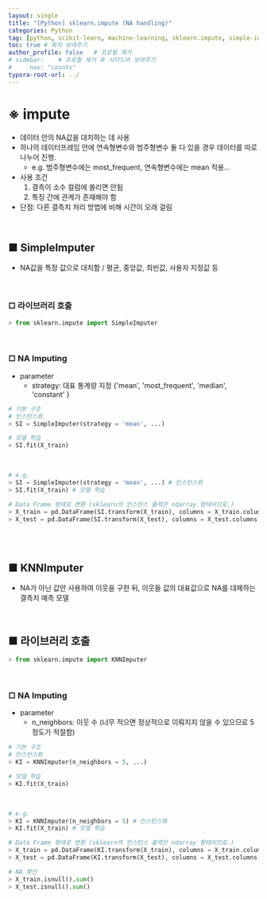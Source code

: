 ```yaml
---
layout: single
title: "[Python] sklearn.impute (NA handling)"
categories: Python
tag: [python, scikit-learn, machine-learning, sklearn.impute, simple-imputer, knn-imputer]
toc: true # 목차 보여주기
author_profile: false   # 프로필 제거
# sidebar:    # 프로필 제거 후 사이드바 보여주기
#     nav: "counts"
typora-root-url: ../
---
```


# ※ impute
- 데이터 안의 NA값을 대치하는 데 사용
- 하나의 데이터프레임 안에 연속형변수와 범주형변수 둘 다 있을 경우 데이터를 따로 나누어 진행.
  - e.g. 범주형변수에는 most_frequent, 연속형변수에는 mean 적용...
- 사용 조건
  1. 결측이 소수 컬럼에 쏠리면 안됨
  2. 특징 간에 관계가 존재해야 함
- 단점: 다른 결측치 처리 방법에 비해 시간이 오래 걸림

<br>

## ■ SimpleImputer
- NA값을 특정 값으로 대치함 / 평균, 중앙값, 최빈값, 사용자 지정값 등

<br>

### □ 라이브러리 호출

```py
> from sklearn.impute import SimpleImputer
```

<br>

### □ NA Imputing
- parameter
  - strategy: 대표 통계량 지정 {'mean', 'most_frequent', 'median', 'constant'   }

```py
# 기본 구조
# 인스턴스화
> SI = SimpleImputer(strategy = 'mean', ...)

# 모델 학습
> SI.fit(X_train)
```

<br>

```py
# e.g.
> SI = SimpleImputer(strategy = 'mean', ...) # 인스턴스화
> SI.fit(X_train) # 모델 학습

# Data Frame 형태로 변환 (sklearn의 인스턴스 출력은 ndarray 형태이므로.)
> X_train = pd.DataFrame(SI.transform(X_train), columns = X_train.columns)
> X_test = pd.DataFrame(SI.transform(X_test), columns = X_test.columns)
```

<br>
<br>

## ■ KNNImputer
- NA가 아닌 값만 사용하여 이웃을 구한 뒤, 이웃들 값의 대표값으로 NA를 대체하는 결측치 예측 모델

<br>

## ■ 라이브러리 호출

```py
> from sklearn.impute import KNNImputer
```

<br>

### □ NA Imputing
- parameter
  - n_neighbors: 이웃 수 (너무 적으면 정상적으로 이뤄지지 않을 수 있으므로 5정도가 적절함)

```py
# 기본 구조
# 인스턴스화
> KI = KNNImputer(n_neighbors = 5, ...)

# 모델 학습
> KI.fit(X_train)
```

<br>

```py
# e.g.
> KI = KNNImputer(n_neighbors = 5) # 인스턴스화
> KI.fit(X_train) # 모델 학습

# Data Frame 형태로 변환 (sklearn의 인스턴스 출력은 ndarray 형태이므로.)
> X_train = pd.DataFrame(KI.transform(X_train), columns = X_train.columns)
> X_test = pd.DataFrame(KI.transform(X_test), columns = X_test.columns)

# NA 확인
> X_train.isnull().sum()
> X_test.isnull().sum()
```